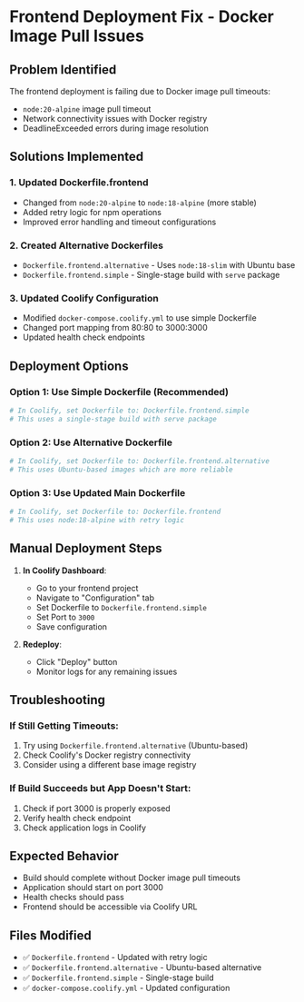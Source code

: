 # Frontend Deployment Fix - Docker Image Pull Issues

## Problem Identified
The frontend deployment is failing due to Docker image pull timeouts:
- `node:20-alpine` image pull timeout
- Network connectivity issues with Docker registry
- DeadlineExceeded errors during image resolution

## Solutions Implemented

### 1. Updated Dockerfile.frontend
- Changed from `node:20-alpine` to `node:18-alpine` (more stable)
- Added retry logic for npm operations
- Improved error handling and timeout configurations

### 2. Created Alternative Dockerfiles
- `Dockerfile.frontend.alternative` - Uses `node:18-slim` with Ubuntu base
- `Dockerfile.frontend.simple` - Single-stage build with `serve` package

### 3. Updated Coolify Configuration
- Modified `docker-compose.coolify.yml` to use simple Dockerfile
- Changed port mapping from 80:80 to 3000:3000
- Updated health check endpoints

## Deployment Options

### Option 1: Use Simple Dockerfile (Recommended)
```yaml
# In Coolify, set Dockerfile to: Dockerfile.frontend.simple
# This uses a single-stage build with serve package
```

### Option 2: Use Alternative Dockerfile
```yaml
# In Coolify, set Dockerfile to: Dockerfile.frontend.alternative
# This uses Ubuntu-based images which are more reliable
```

### Option 3: Use Updated Main Dockerfile
```yaml
# In Coolify, set Dockerfile to: Dockerfile.frontend
# This uses node:18-alpine with retry logic
```

## Manual Deployment Steps

1. **In Coolify Dashboard**:
   - Go to your frontend project
   - Navigate to "Configuration" tab
   - Set Dockerfile to `Dockerfile.frontend.simple`
   - Set Port to `3000`
   - Save configuration

2. **Redeploy**:
   - Click "Deploy" button
   - Monitor logs for any remaining issues

## Troubleshooting

### If Still Getting Timeouts:
1. Try using `Dockerfile.frontend.alternative` (Ubuntu-based)
2. Check Coolify's Docker registry connectivity
3. Consider using a different base image registry

### If Build Succeeds but App Doesn't Start:
1. Check if port 3000 is properly exposed
2. Verify health check endpoint
3. Check application logs in Coolify

## Expected Behavior
- Build should complete without Docker image pull timeouts
- Application should start on port 3000
- Health checks should pass
- Frontend should be accessible via Coolify URL

## Files Modified
- ✅ `Dockerfile.frontend` - Updated with retry logic
- ✅ `Dockerfile.frontend.alternative` - Ubuntu-based alternative
- ✅ `Dockerfile.frontend.simple` - Single-stage build
- ✅ `docker-compose.coolify.yml` - Updated configuration
